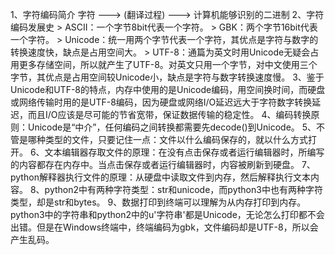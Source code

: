 1、字符编码简介
	字符 ---> (翻译过程) ---> 计算机能够识别的二进制
2、字符编码发展史
	> ASCII：一个字节8bit代表一个字符。
	> GBK：两个字节16bit代表一个字符。
	> Unicode：统一用两个字节代表一个字符，其优点是字符与数字的转换速度快，缺点是占用空间大。
	> UTF-8：通篇为英文时用Unicode无疑会占用更多存储空间，所以就产生了UTF-8。对英文只用一个字节，对中文使用三个字节，其优点是占用空间较Unicode小，缺点是字符与数字转换速度慢。
3、鉴于Unicode和UTF-8的特点，内存中使用的是Unicode编码，用空间换时间，而硬盘或网络传输时用的是UTF-8编码，因为硬盘或网络I/O延迟远大于字符数字转换延迟，而且I/O应该是尽可能的节省宽带，保证数据传输的稳定性。
4、编码转换原则：Unicode是“中介”，任何编码之间转换都需要先decode()到Unicode。
5、不管是哪种类型的文件，只要记住一点：文件以什么编码保存的，就以什么方式打开。
6、文本编辑器存取文件的原理：在没有点击保存或者运行编辑器时，所编写的内容都存在内存中。当点击保存或者运行编辑器时，内容被刷新到硬盘。
7、python解释器执行文件的原理：从硬盘中读取文件到内存，然后解释执行文本内容。
8、python2中有两种字符类型：str和unicode，而python3中也有两种字符类型，却是str和bytes。
9、数据打印到终端可以理解为从内存打印到内存。python3中的字符串和python2中的u'字符串'都是Unicode，无论怎么打印都不会出错。但是在Windows终端中，终端编码为gbk，文件编码却是UTF-8，所以会产生乱码。
